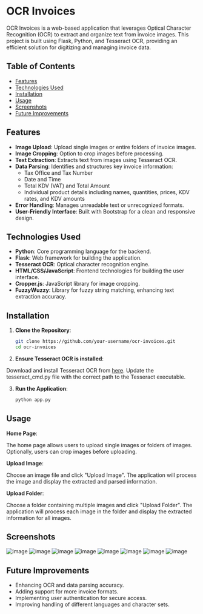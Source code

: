 # OCR Invoices

OCR Invoices is a web-based application that leverages Optical Character Recognition (OCR) to extract and organize text from invoice images. This project is built using Flask, Python, and Tesseract OCR, providing an efficient solution for digitizing and managing invoice data.

## Table of Contents

- [Features](#features)
- [Technologies Used](#technologies-used)
- [Installation](#installation)
- [Usage](#usage)
- [Screenshots](#screenshots)
- [Future Improvements](#future-improvements)

## Features

- **Image Upload**: Upload single images or entire folders of invoice images.
- **Image Cropping**: Option to crop images before processing.
- **Text Extraction**: Extracts text from images using Tesseract OCR.
- **Data Parsing**: Identifies and structures key invoice information:
  - Tax Office and Tax Number
  - Date and Time
  - Total KDV (VAT) and Total Amount
  - Individual product details including names, quantities, prices, KDV rates, and KDV amounts
- **Error Handling**: Manages unreadable text or unrecognized formats.
- **User-Friendly Interface**: Built with Bootstrap for a clean and responsive design.

## Technologies Used

- **Python**: Core programming language for the backend.
- **Flask**: Web framework for building the application.
- **Tesseract OCR**: Optical character recognition engine.
- **HTML/CSS/JavaScript**: Frontend technologies for building the user interface.
- **Cropper.js**: JavaScript library for image cropping.
- **FuzzyWuzzy**: Library for fuzzy string matching, enhancing text extraction accuracy.

## Installation

1. **Clone the Repository**:
   ```sh
   git clone https://github.com/your-username/ocr-invoices.git
   cd ocr-invoices

2. **Ensure Tesseract OCR is installed**:

Download and install Tesseract OCR from [here](https://github.com/tesseract-ocr/tesseract).
Update the tesseract_cmd.py file with the correct path to the Tesseract executable.

3. **Run the Application**:
   ```sh
   python app.py

## Usage
**Home Page**:

The home page allows users to upload single images or folders of images.
Optionally, users can crop images before uploading.

**Upload Image**:

Choose an image file and click "Upload Image".
The application will process the image and display the extracted and parsed information.

**Upload Folder**:

Choose a folder containing multiple images and click "Upload Folder".
The application will process each image in the folder and display the extracted information for all images.


## Screenshots

![image](https://github.com/CanBulutCoding/OCR-Website-specialized-for-invoices/assets/127326150/b348183c-5f75-42e3-9da6-f643952afade)
![image](https://github.com/CanBulutCoding/OCR-Website-specialized-for-invoices/assets/127326150/9fd65b46-e434-4874-bf7b-395e5125f72e)
![image](https://github.com/CanBulutCoding/OCR-Website-specialized-for-invoices/assets/127326150/7c537006-c8b8-42b3-9f5a-ab3f4c811b3f)
![image](https://github.com/CanBulutCoding/OCR-Website-specialized-for-invoices/assets/127326150/86dd81b3-984c-472e-b773-03495359f5f0)
![image](https://github.com/CanBulutCoding/OCR-Website-specialized-for-invoices/assets/127326150/2cbb749c-c9d2-42ef-86d8-2f4756282ee5)
![image](https://github.com/CanBulutCoding/OCR-Website-specialized-for-invoices/assets/127326150/a609e11c-8a4c-453a-b4e6-1661b92b43cb)
![image](https://github.com/CanBulutCoding/OCR-Website-specialized-for-invoices/assets/127326150/aca27873-2b97-4cdf-a096-39d00eee16c0)
![image](https://github.com/CanBulutCoding/OCR-Website-specialized-for-invoices/assets/127326150/42ce69ac-9527-4421-a151-fdf9a342289e)



## Future Improvements
- Enhancing OCR and data parsing accuracy.
- Adding support for more invoice formats.
- Implementing user authentication for secure access.
- Improving handling of different languages and character sets.





